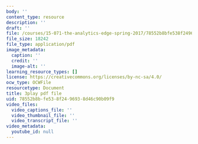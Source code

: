```yaml
---
body: ''
content_type: resource
description: ''
draft: ''
file: /courses/15-071-the-analytics-edge-spring-2017/78552b8bfe538f2496938d46c90b09f9_aDdkt8rRWGs.pdf
file_size: 18242
file_type: application/pdf
image_metadata:
  caption: ''
  credit: ''
  image-alt: ''
learning_resource_types: []
license: https://creativecommons.org/licenses/by-nc-sa/4.0/
ocw_type: OCWFile
resourcetype: Document
title: 3play pdf file
uid: 78552b8b-fe53-8f24-9693-8d46c90b09f9
video_files:
  video_captions_file: ''
  video_thumbnail_file: ''
  video_transcript_file: ''
video_metadata:
  youtube_id: null
---
```

